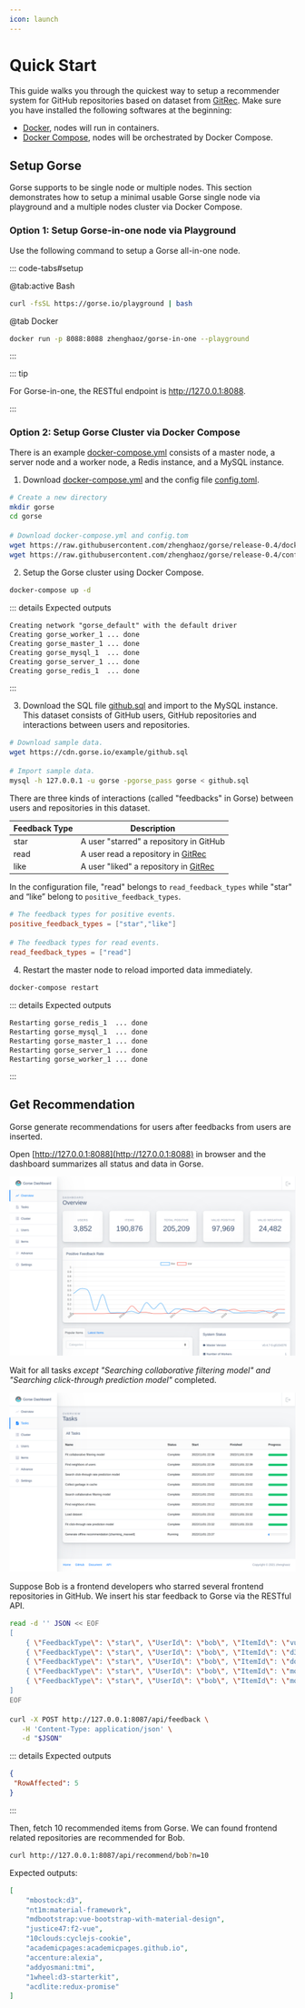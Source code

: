 ```yaml
---
icon: launch
---
```

# Quick Start

This guide walks you through the quickest way to setup a recommender system for GitHub repositories based on dataset from [GitRec](https://gitrec.gorse.io/). Make sure you have installed the following softwares at the beginning: 

- [Docker](https://docs.docker.com/get-docker/), nodes will run in containers.
- [Docker Compose](https://docs.docker.com/compose/install/), nodes will be orchestrated by Docker Compose.

## Setup Gorse

Gorse supports to be single node or multiple nodes. This section demonstrates how to setup a minimal usable Gorse single node via playground and a multiple nodes cluster via Docker Compose.

### Option 1: Setup Gorse-in-one node via Playground

Use the following command to setup a Gorse all-in-one node.

::: code-tabs#setup

@tab:active Bash

```bash
curl -fsSL https://gorse.io/playground | bash
```

@tab Docker

```bash
docker run -p 8088:8088 zhenghaoz/gorse-in-one --playground
```

:::

::: tip

For Gorse-in-one, the RESTful endpoint is http://127.0.0.1:8088.

:::

### Option 2: Setup Gorse Cluster via Docker Compose

There is an example [docker-compose.yml](https://github.com/gorse-io/gorse/blob/release-0.4/docker-compose.yml) consists of a master node, a server node and a worker node, a Redis instance, and a MySQL instance.

1. Download [docker-compose.yml](https://github.com/zhenghaoz/gorse/blob/release-0.4/docker-compose.yml) and the config file [config.toml](https://github.com/gorse-io/gorse/blob/release-0.4/config/config.toml).

```bash
# Create a new directory
mkdir gorse
cd gorse

# Download docker-compose.yml and config.tom
wget https://raw.githubusercontent.com/zhenghaoz/gorse/release-0.4/docker-compose.yml
wget https://raw.githubusercontent.com/zhenghaoz/gorse/release-0.4/config.toml
```

2. Setup the Gorse cluster using Docker Compose.

```bash
docker-compose up -d
```

::: details Expected outputs

```
Creating network "gorse_default" with the default driver
Creating gorse_worker_1 ... done
Creating gorse_master_1 ... done
Creating gorse_mysql_1  ... done
Creating gorse_server_1 ... done
Creating gorse_redis_1  ... done
```

:::

3. Download the SQL file [github.sql](https://cdn.gorse.io/example/github.sql) and import to the MySQL instance. This dataset consists of GitHub users, GitHub repositories and interactions between users and repositories.

```bash
# Download sample data.
wget https://cdn.gorse.io/example/github.sql

# Import sample data.
mysql -h 127.0.0.1 -u gorse -pgorse_pass gorse < github.sql
```

There are three kinds of interactions (called "feedbacks" in Gorse) between users and repositories in this dataset.

| Feedback Type | Description |
|-|-|
| star | A user "starred" a repository in GitHub |
| read | A user read a repository in [GitRec](https://gitrec.gorse.io/) |
| like | A user "liked" a repository in [GitRec](https://gitrec.gorse.io/) |

In the configuration file, "read" belongs to `read_feedback_types` while "star" and “like” belong to `positive_feedback_types`.

```toml
# The feedback types for positive events.
positive_feedback_types = ["star","like"]

# The feedback types for read events.
read_feedback_types = ["read"]
```

4. Restart the master node to reload imported data immediately.

```bash
docker-compose restart
```

::: details Expected outputs

```
Restarting gorse_redis_1  ... done
Restarting gorse_mysql_1  ... done
Restarting gorse_master_1 ... done
Restarting gorse_server_1 ... done
Restarting gorse_worker_1 ... done
```

:::

## Get Recommendation

Gorse generate recommendations for users after feedbacks from users are inserted.

Open [http://127.0.0.1:8088](http://127.0.0.1:8088) in browser and the dashboard summarizes all status and data in Gorse.

![](../../img/dashboard-overview.png)

Wait for all tasks *except "Searching collaborative filtering model" and "Searching click-through prediction model"* completed.

![](../../img/dashboard-tasks.png)

Suppose Bob is a frontend developers who starred several frontend repositories in GitHub. We insert his star feedback to Gorse via the RESTful API.

```bash
read -d '' JSON << EOF
[
    { \"FeedbackType\": \"star\", \"UserId\": \"bob\", \"ItemId\": \"vuejs:vue\", \"Timestamp\": \"2022-02-24\" },
    { \"FeedbackType\": \"star\", \"UserId\": \"bob\", \"ItemId\": \"d3:d3\", \"Timestamp\": \"2022-02-25\" },
    { \"FeedbackType\": \"star\", \"UserId\": \"bob\", \"ItemId\": \"dogfalo:materialize\", \"Timestamp\": \"2022-02-26\" },
    { \"FeedbackType\": \"star\", \"UserId\": \"bob\", \"ItemId\": \"mozilla:pdf.js\", \"Timestamp\": \"2022-02-27\" },
    { \"FeedbackType\": \"star\", \"UserId\": \"bob\", \"ItemId\": \"moment:moment\", \"Timestamp\": \"2022-02-28\" }
]
EOF

curl -X POST http://127.0.0.1:8087/api/feedback \
   -H 'Content-Type: application/json' \
   -d "$JSON"
```

::: details Expected outputs

```json
{
 "RowAffected": 5
}
```

:::

Then, fetch 10 recommended items from Gorse. We can found frontend related repositories are recommended for Bob.

```bash
curl http://127.0.0.1:8087/api/recommend/bob?n=10
```

Expected outputs:

```json
[
    "mbostock:d3",
    "nt1m:material-framework",
    "mdbootstrap:vue-bootstrap-with-material-design",
    "justice47:f2-vue",
    "10clouds:cyclejs-cookie",
    "academicpages:academicpages.github.io",
    "accenture:alexia",
    "addyosmani:tmi",
    "1wheel:d3-starterkit",
    "acdlite:redux-promise"
]
```
